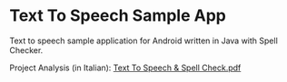 # Text To Speech Sample App

Text to speech sample application for Android written in Java with Spell Checker.

Project Analysis (in Italian): 
[Text To Speech & Spell Check.pdf](https://github.com/LorenzoPantano/TextToSpeech/files/6292626/Text.To.Speech.Spell.Check.pdf)
